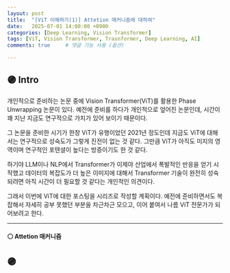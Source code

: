 ```yaml
---
layout: post
title:  "[ViT 이해하기(1)] Attetion 매커니즘에 대하여"
date:   2025-07-01 14:00:00 +0900
categories: [Deep Learning, Vision Transformer]
tags: [ViT, Vision Transformer, Trasnformer, Deep Learning, AI]
comments: true     # 댓글 기능 사용 (옵션)

---
```



## 🟣 Intro

개인적으로 준비하는 논문 중에 Vision Transformer(ViT)를 활용한 Phase Unwrapping 논문이 있다. 예전에 준비를 하다가 개인적으로 엎어진 논문인데, 시간이 꽤 지난 지금도 연구적으로 가치가 있어 보이기 때문이다. 

그 논문을 준비한 시기가 한창 ViT가 유행이었던 2021년 정도인데 지금도 ViT에 대해서는 연구적으로 성숙도가 그렇게 진전이 없는 것 같다. 그만큼 ViT가 아직도 미지의 영역이며 연구적인 포텐셜이 높다는 방증이기도 한 것 같다.

하기야 LLM이나 NLP에서 Transformer가 이제야 산업에서 폭발적인 반응을 얻기 시작했고 데이터의 복잡도가 더 높은 이미지에 대해서 Transformer 기술이 완전히 성숙되려면 아직 시간이 더 필요할 것 같다는 개인적인 의견이다.

그래서 이번에 ViT에 대한 포스팅을 시리즈로 작성할 계획이다. 예전에 준비하면서도 복잡해서 자세히 공부 못했던 부분을 차근차근 모으고, 이어 붙여서 나름 ViT 전문가가 되어보려고 한다.

---
#### ⚪ Attetion 매커니즘



## 🟣